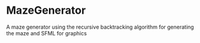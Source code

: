 # MazeGenerator
A maze generator using the recursive backtracking algorithm for generating the maze and SFML for graphics

